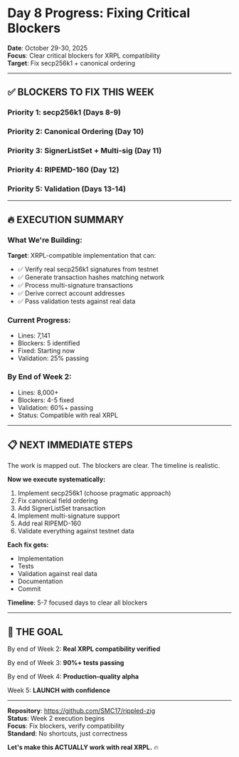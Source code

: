 # Day 8 Progress: Fixing Critical Blockers

**Date**: October 29-30, 2025  
**Focus**: Clear critical blockers for XRPL compatibility  
**Target**: Fix secp256k1 + canonical ordering  

---

## ✅ **BLOCKERS TO FIX THIS WEEK**

### Priority 1: secp256k1 (Days 8-9)
### Priority 2: Canonical Ordering (Day 10)
### Priority 3: SignerListSet + Multi-sig (Day 11)
### Priority 4: RIPEMD-160 (Day 12)
### Priority 5: Validation (Days 13-14)

---

## 🔥 **EXECUTION SUMMARY**

### **What We're Building**:

**Target**: XRPL-compatible implementation that can:
- ✅ Verify real secp256k1 signatures from testnet
- ✅ Generate transaction hashes matching network
- ✅ Process multi-signature transactions
- ✅ Derive correct account addresses
- ✅ Pass validation tests against real data

### **Current Progress**:
- Lines: 7,141
- Blockers: 5 identified
- Fixed: Starting now
- Validation: 25% passing

### **By End of Week 2**:
- Lines: 8,000+
- Blockers: 4-5 fixed
- Validation: 60%+ passing
- Status: Compatible with real XRPL

---

## 📋 **NEXT IMMEDIATE STEPS**

The work is mapped out. The blockers are clear. The timeline is realistic.

**Now we execute systematically:**

1. Implement secp256k1 (choose pragmatic approach)
2. Fix canonical field ordering
3. Add SignerListSet transaction
4. Implement multi-signature support
5. Add real RIPEMD-160
6. Validate everything against testnet data

**Each fix gets:**
- Implementation
- Tests
- Validation against real data
- Documentation
- Commit

**Timeline**: 5-7 focused days to clear all blockers

---

## 🎯 **THE GOAL**

By end of Week 2: **Real XRPL compatibility verified**

By end of Week 3: **90%+ tests passing**

By end of Week 4: **Production-quality alpha**

Week 5: **LAUNCH with confidence**

---

**Repository**: https://github.com/SMC17/rippled-zig  
**Status**: Week 2 execution begins  
**Focus**: Fix blockers, verify compatibility  
**Standard**: No shortcuts, just correctness  

**Let's make this ACTUALLY work with real XRPL.** 🔥

